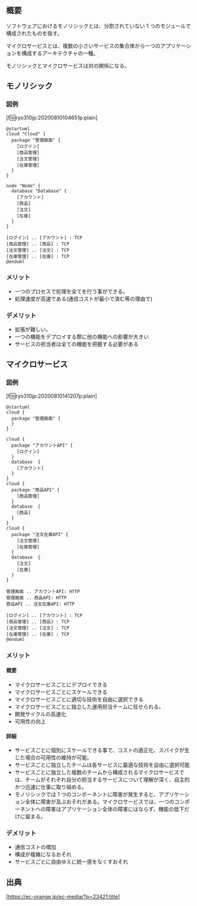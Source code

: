 ## 概要

ソフトウェアにおけるモノリシックとは、分割されていない 1 つのモジュールで構成されたものを指す。

マイクロサービスとは、複数の小さいサービスの集合体から一つのアプリケーションを構成するアーキテクチャの一種。

モノリシックとマイクロサービスは対の関係になる。

## モノリシック

### 図例

[f:id:ryo310jp:20200810104651p:plain]

```
@startuml
cloud "Cloud" {
  package "管理画面" {
    [ログイン]
    [商品管理]
    [注文管理]
    [在庫管理]
  }
}

node "Node" {
  database "Database" {
    [アカウント]
    [商品]
    [注文]
    [在庫]
  }
}

[ログイン] .. [アカウント] : TCP
[商品管理] .. [商品] : TCP
[注文管理] .. [注文] : TCP
[在庫管理] .. [在庫] : TCP
@enduml
```

### メリット

- 一つのプロセスで処理を全てを行う事ができる。
- 処理速度が高速である(通信コストが最小で済む等の理由で)

### デメリット

- 拡張が難しい。
- 一つの機能をデプロイする際に他の機能への影響が大きい
- サービスの担当者は全ての機能を把握する必要がある

## マイクロサービス

### 図例

[f:id:ryo310jp:20200810141207p:plain]

```
@startuml
cloud {
  package "管理画面" {
  }
}

cloud {
  package "アカウントAPI" {
    [ログイン]
  }
  database  {
    [アカウント]
  }
}
cloud {
  package "商品API" {
    [商品管理]
  }
  database  {
    [商品]
  }
}
cloud {
  package "注文在庫API" {
    [注文管理]
    [在庫管理]
  }
  database  {
    [注文]
    [在庫]
  }
}

管理画面 .. アカウントAPI: HTTP
管理画面 .. 商品API: HTTP
商品API .. 注文在庫API: HTTP

[ログイン] .. [アカウント] : TCP
[商品管理] .. [商品] : TCP
[注文管理] .. [注文] : TCP
[在庫管理] .. [在庫] : TCP
@enduml
```

### メリット

#### 概要

- マイクロサービスごとにデプロイできる
- マイクロサービスごとにスケールできる
- マイクロサービスごとに適切な技術を自由に選択できる
- マイクロサービスごとに独立した運用担当チームに任せられる。
- 開発サイクルの高速化
- 可用性の向上

#### 詳細

- サービスごとに個別にスケールできる事で、コストの適正化、スパイクが生じた場合の可用性の維持が可能。
- サービスごとに独立したチームは各サービスに最適な技術を自由に選択可能
- サービスごとに独立した複数のチームから構成されるマイクロサービスでは、チームがそれぞれ自分の担当するサービスについて理解が深く、自主的かつ迅速に仕事に取り組める。
- モノリシックでは 1 つのコンポーネントに障害が発生すると、アプリケーション全体に障害が及ぶおそれがある。マイクロサービスでは、一つのコンポーネントへの障害はアプリケーション全体の障害にはならず、機能の低下だけに留まる。

### デメリット

- 通信コストの増加
- 構成が複雑になるおそれ
- サービスごとに自由ゆえに統一感をなくすおそれ

## 出典

[https://ec-orange.jp/ec-media/?p=23421:title]
